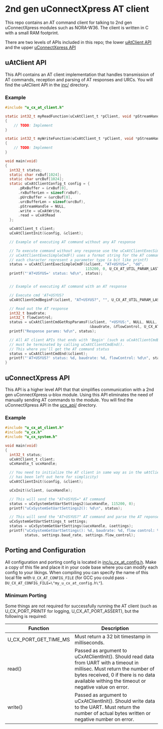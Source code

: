 # 2nd gen uConnectXpress AT client
This repo contains an AT command client for talking to 2nd gen uConnectXpress modules such as NORA-W36. The client is written in C with a small RAM footprint.

There are two levels of APIs included in this repo; the lower [uAtClient API](#uatclient-api) and the upper [uConnectXpress API](#uconnectxpress-api)

## uAtClient API
This API contains an AT client implementation that handles transmission of AT commands, reception and parsing of AT responses and URCs. You will find the uAtClient API in the [inc/](inc) directory.

### Example
```c
#include "u_cx_at_client.h"

static int32_t myReadFunction(uCxAtClient_t *pClient, void *pStreamHandle, void *pData, size_t length, int32_t timeoutMs)
{
    // TODO: Implement
}

static int32_t myWriteFunction(uCxAtClient_t *pClient, void *pStreamHandle, const void *pData, size_t length)
{
    // TODO: Implement
}

void main(void)
{
  int32_t status;
  static char rxBuf[1024];
  static char urcBuf[1024];
  static uCxAtClientConfig_t config = {
      .pRxBuffer = &rxBuf[0],
      .rxBufferLen = sizeof(rxBuf),
      .pUrcBuffer = &urcBuf[0],
      .urcBufferLen = sizeof(urcBuf),
      .pStreamHandle = NULL,
      .write = uCxAtWrite,
      .read = uCxAtRead
  };

  uCxAtClient_t client;
  uCxAtClientInit(&config, &client);

  // Example of executing AT command without any AT response

  // To execute command without any response use the uCxAtClientExecSimpleCmd(F)
  // uCxAtClientExecSimpleCmdF() uses a format string for the AT command params where
  // each character represent a parameter type (a bit like printf)
  status = uCxAtClientExecSimpleCmdF(&client, "AT+USYUS=", "dd",
                                     115200, 0, U_CX_AT_UTIL_PARAM_LAST);
  printf("'AT+USYUS=' status: %d\n", status);


  // Example of executing AT command with an AT response

  // Execute cmd 'AT+USYUS?
  uCxAtClientCmdBeginF(&client, "AT+USYUS?", "", U_CX_AT_UTIL_PARAM_LAST);

  // Read out the AT response
  int32_t baudrate;
  int32_t flowControl;
  status = uCxAtClientCmdGetRspParamsF(&client, "+USYUS:", NULL, NULL, "dd",
                                       &baudrate, &flowControl, U_CX_AT_UTIL_PARAM_LAST);
  printf("Response params: %d\n", status);

  // All AT client APIs that ends with 'Begin' (such as uCxAtClientCmdBeginF())
  // must be terminated by calling uCxAtClientCmdEnd().
  // This where you'll get the AT command status
  status = uCxAtClientCmdEnd(&client);
  printf("'AT+USYUS?' status: %d, baudrate: %d, flowControl: %d\n", status, baudrate, flowControl);
}
```

## uConnectXpress API
This API is a higher level API that that simplifies communication with a 2nd gen uConnectXpress u-blox module.
Using this API eliminates the need of manually sending AT commands to the module.
You will find the uConnectXpress API in the [ucx_api/](ucx_api) directory.

### Example
```c
#include "u_cx_at_client.h"
#include "u_cx.h"
#include "u_cx_system.h"

void main(void)
{
  int32_t status;
  uCxAtClient_t client;
  uCxHandle_t ucxHandle;

  // You need to initialize the AT client in same way as in the uAtClient API example (part of this
  // has been left out here for simplicity)
  uCxAtClientInit(&config, &client);

  uCxInit(&client, &ucxHandle);

  // This will send the "AT+USYUS=" AT command
  status = uCxSystemSetUartSettings2(&ucxHandle, 115200, 0);
  printf("uCxSystemSetUartSettings2(): %d\n", status);

  // This will send the "AT+USYUS?" AT command and parse the AT reponse params to &settings
  uCxSystemGetUartSettings_t settings;
  status = uCxSystemGetUartSettings(&ucxHandle, &settings);
  printf("uCxSystemGetUartSettings(): %d, baudrate: %d, flow control: %d\n",
         status, settings.baud_rate, settings.flow_control);
```

## Porting and Configuration
All configuration and porting config is located in [inc/u_cx_at_config.h](inc/u_cx_at_config.h).
Make a copy of this file and place it in your code base where you can modify each config to your likings.
When compiling you can specify the name of this local file with `U_CX_AT_CONFIG_FILE` (for GCC you could pass `-DU_CX_AT_CONFIG_FILE=\"my_u_cx_at_config.h\"`).

### Minimum Porting
Some things are not required for successfully running the AT client (such as U_CX_PORT_PRINTF for logging, U_CX_AT_PORT_ASSERT), but the following is required:

| Function | Description |
| -------- | ----------- |
| U_CX_PORT_GET_TIME_MS | Must return a 32 bit timestamp in milliseconds.|
| read()   | Passed as argument to uCxAtClientInit(). Should read data from UART with a timeout in millisec. Must return the number of bytes received, 0 if there is no data available withing the timeout or negative value on error. |
| write()  | Passed as argument to uCxAtClientInit(). Should write data to the UART. Must return the number of actual bytes written or negative number on error. |
